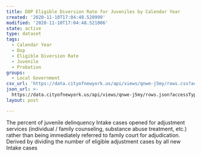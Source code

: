 ```yaml
---
title: DOP Eligible Diversion Rate for Juveniles by Calendar Year
created: '2020-11-10T17:04:48.520999'
modified: '2020-11-10T17:04:48.521006'
state: active
type: dataset
tags:
  - Calendar Year
  - Dop
  - Eligible Diversion Rate
  - Juvenile
  - Probation
groups:
  - Local Government
csv_url: 'https://data.cityofnewyork.us/api/views/qnwe-j5my/rows.csv?accessType=DOWNLOAD'
json_url: >-
  https://data.cityofnewyork.us/api/views/qnwe-j5my/rows.json?accessType=DOWNLOAD
layout: post

---
```

The percent of juvenile delinquency Intake cases opened for adjustment services (individual / family counseling, substance abuse treatment, etc.) rather than being immediately referred to family court for adjudication. Derived by dividing the number of eligible adjustment cases by all new Intake cases
